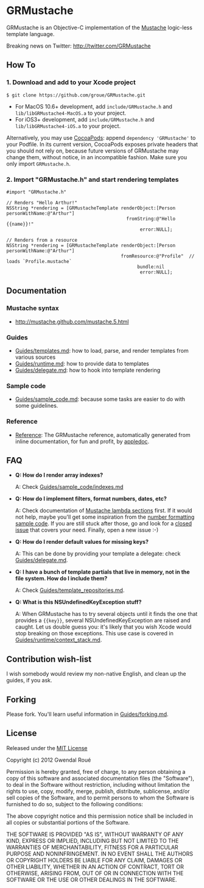 GRMustache
==========

GRMustache is an Objective-C implementation of the [Mustache](http://mustache.github.com/) logic-less template language.

Breaking news on Twitter: http://twitter.com/GRMustache


How To
------

### 1. Download and add to your Xcode project

    $ git clone https://github.com/groue/GRMustache.git

- For MacOS 10.6+ development, add `include/GRMustache.h` and `lib/libGRMustache4-MacOS.a` to your project.
- For iOS3+ development, add `include/GRMustache.h` and `lib/libGRMustache4-iOS.a` to your project.

Alternatively, you may use [CocoaPods](https://github.com/CocoaPods/CocoaPods): append `dependency 'GRMustache'` to your Podfile. In its current version, CocoaPods exposes private headers that you should not rely on, because future versions of GRMustache may change them, without notice, in an incompatible fashion. Make sure you only import `GRMustache.h`.

### 2. Import "GRMustache.h" and start rendering templates

```objc
#import "GRMustache.h"

// Renders "Hello Arthur!"
NSString *rendering = [GRMustacheTemplate renderObject:[Person personWithName:@"Arthur"]
                                            fromString:@"Hello {{name}}!"
                                                 error:NULL];

// Renders from a resource
NSString *rendering = [GRMustacheTemplate renderObject:[Person personWithName:@"Arthur"]
                                          fromResource:@"Profile"  // loads `Profile.mustache`
                                                bundle:nil
                                                 error:NULL];
```


Documentation
-------------

### Mustache syntax

- http://mustache.github.com/mustache.5.html

### Guides

- [Guides/templates.md](GRMustache/blob/master/Guides/templates.md): how to load, parse, and render templates from various sources
- [Guides/runtime.md](GRMustache/blob/master/Guides/runtime.md): how to provide data to templates
- [Guides/delegate.md](GRMustache/blob/master/Guides/delegate.md): how to hook into template rendering

### Sample code

- [Guides/sample_code.md](GRMustache/blob/master/Guides/sample_code.md): because some tasks are easier to do with some guidelines.

### Reference

- [Reference](http://groue.github.com/GRMustache/Reference/): The GRMustache reference, automatically generated from inline documentation, for fun and profit, by [appledoc](http://gentlebytes.com/appledoc/).


FAQ
---

- **Q: How do I render array indexes?**
    
    A: Check [Guides/sample_code/indexes.md](GRMustache/blob/master/Guides/sample_code/indexes.md)

- **Q: How do I implement filters, format numbers, dates, etc?**
    
    A: Check documentation of [Mustache lambda sections](GRMustache/blob/master/Guides/runtime/helpers.md) first. If it would not help, maybe you'll get some inspiration from the [number formatting sample code](GRMustache/blob/master/Guides/sample_code/number_formatting.md). If you are still stuck after those, go and look for a [closed issue](GRMustache/issues?state=closed) that covers your need. Finally, open a new issue :-)

- **Q: How do I render default values for missing keys?**

    A: This can be done by providing your template a delegate: check [Guides/delegate.md](GRMustache/blob/master/Guides/delegate.md).

- **Q: I have a bunch of template partials that live in memory, not in the file system. How do I include them?**
    
    A: Check [Guides/template_repositories.md](GRMustache/blob/master/Guides/template_repositories.md).

- **Q: What is this NSUndefinedKeyException stuff?**

    A: When GRMustache has to try several objects until it finds the one that provides a `{{key}}`, several NSUndefinedKeyException are raised and caught. Let us double guess you: it's likely that you wish Xcode would stop breaking on those exceptions. This use case is covered in [Guides/runtime/context_stack.md](GRMustache/blob/master/Guides/runtime/context_stack.md).


Contribution wish-list
----------------------

I wish somebody would review my non-native English, and clean up the guides, if you ask.


Forking
-------

Please fork. You'll learn useful information in [Guides/forking.md](GRMustache/blob/master/Guides/forking.md).


License
-------

Released under the [MIT License](http://en.wikipedia.org/wiki/MIT_License)

Copyright (c) 2012 Gwendal Roué

Permission is hereby granted, free of charge, to any person obtaining a copy of this software and associated documentation files (the "Software"), to deal in the Software without restriction, including without limitation the rights to use, copy, modify, merge, publish, distribute, sublicense, and/or sell copies of the Software, and to permit persons to whom the Software is furnished to do so, subject to the following conditions:

The above copyright notice and this permission notice shall be included in all copies or substantial portions of the Software.

THE SOFTWARE IS PROVIDED "AS IS", WITHOUT WARRANTY OF ANY KIND, EXPRESS OR IMPLIED, INCLUDING BUT NOT LIMITED TO THE WARRANTIES OF MERCHANTABILITY, FITNESS FOR A PARTICULAR PURPOSE AND NONINFRINGEMENT. IN NO EVENT SHALL THE AUTHORS OR COPYRIGHT HOLDERS BE LIABLE FOR ANY CLAIM, DAMAGES OR OTHER LIABILITY, WHETHER IN AN ACTION OF CONTRACT, TORT OR OTHERWISE, ARISING FROM, OUT OF OR IN CONNECTION WITH THE SOFTWARE OR THE USE OR OTHER DEALINGS IN THE SOFTWARE.

